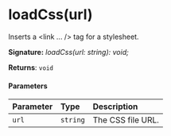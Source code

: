 # loadCss(url)

Inserts a <link ... /> tag for a stylesheet.

**Signature:** _loadCss(url: string): void;_

**Returns**: `void`



#### Parameters


| Parameter	   | Type    | Description |
|:-------------|:---------------|:------------|
| `url`    | `string` | The CSS file URL. |

